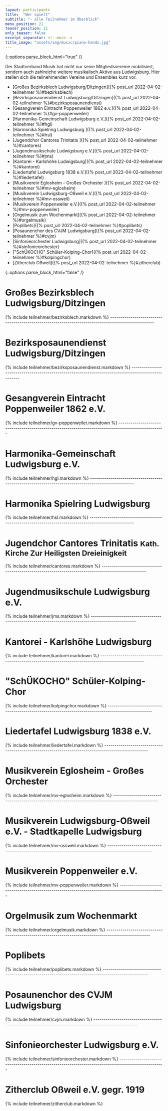 ```yaml
---
layout: participants
title:  "Wer spielt"
subtitle: "- alle Teilnehmer im Überblick"
menu_position: 21
teaser_position: 21
only_teaser: false
excerpt_separator: <!--more-->
title_image: "assets/img/music/piano-hands.jpg"
---
```

{::options parse_block_html="true" /}

Der Stadtverband Musik hat nicht nur seine Mitgliedsvereine mobilisiert, sondern auch zahlreiche 
weitere musikalisch Aktive aus Ludwigsburg. Hier stellen sich die teilnehmenden Vereine und 
Ensembles kurz vor.

- [Großes Bezirksblech Ludwigsburg/Ditzingen]({% post_url 2022-04-02-teilnehmer %}#bezirksblech)
- [Bezirksposaunendienst Ludwigsburg/Ditzingen]({% post_url 2022-04-02-teilnehmer %}#bezirksposaunendienst)
- [Gesangverein Eintracht Poppenweiler 1862 e.v.]({% post_url 2022-04-02-teilnehmer %}#gv-poppenweiler)
- [Harmonika-Gemeinschaft Ludwigsburg e.V.]({% post_url 2022-04-02-teilnehmer %}#hgl)
- [Harmonika Spielring Ludwigsburg ]({% post_url 2022-04-02-teilnehmer %}#hsl)
- [Jugendchor Cantores Trinitatis ]({% post_url 2022-04-02-teilnehmer %}#cantores)
- [Jugendmusikschule Ludwigsburg e.V.]({% post_url 2022-04-02-teilnehmer %}#jms)
- [Kantorei - Karlshöhe Ludwigsburg]({% post_url 2022-04-02-teilnehmer %}#kantorei)
- [Liedertafel Ludwigsburg 1838 e.V.]({% post_url 2022-04-02-teilnehmer %}#liedertafel)
- [Musikverein Eglosheim - Großes Orchester ]({% post_url 2022-04-02-teilnehmer %}#mv-eglosheim)
- [Musikverein Ludwigsburg-Oßweil e.V.]({% post_url 2022-04-02-teilnehmer %}#mv-ossweil)
- [Musikverein Poppenweiler e.V.]({% post_url 2022-04-02-teilnehmer %}#mv-poppenweiler)
- [Orgelmusik zum Wochenmarkt]({% post_url 2022-04-02-teilnehmer %}#orgelmusik)
- [Poplibets]({% post_url 2022-04-02-teilnehmer %}#poplibets)
- [Posaunenchor des CVJM Ludwigsburg]({% post_url 2022-04-02-teilnehmer %}#cvjm)
- [Sinfonieorchester Ludwigsburg]({% post_url 2022-04-02-teilnehmer %}#sinfonieorchester)
- ["SchÜKOCHO" Schüler-Kolping-Chor]({% post_url 2022-04-02-teilnehmer %}#kolpingchor)
- [Zitherclub Oßweil]({% post_url 2022-04-02-teilnehmer %}#zitherclub)


<!--more-->
{::options parse_block_html="false" /}

<h1 class="shifted-anchor" id="bezirksblech">Großes Bezirksblech Ludwigsburg/Ditzingen</h1>
{% include teilnehmer/bezirksblech.markdown %}
----------------------------------------------------------------------------------------------------
<h1 class="shifted-anchor" id="bezirksposaunendienst">Bezirksposaunendienst Ludwigsburg/Ditzingen</h1>
{% include teilnehmer/bezirksposaunendienst.markdown %}
----------------------------------------------------------------------------------------------------
<h1 class="shifted-anchor" id="gv-poppenweiler">Gesangverein Eintracht Poppenweiler 1862 e.V.</h1>
{% include teilnehmer/gv-poppenweiler.markdown %}
----------------------------------------------------------------------------------------------------
<h1 class="shifted-anchor" id="hgl">Harmonika-Gemeinschaft Ludwigsburg e.V.</h1>
{% include teilnehmer/hgl.markdown %}
----------------------------------------------------------------------------------------------------
<h1 class="shifted-anchor" id="hsl">Harmonika Spielring Ludwigsburg</h1>
{% include teilnehmer/hsl.markdown %}
----------------------------------------------------------------------------------------------------
<h1 class="shifted-anchor" id="cantores">
Jugendchor Cantores Trinitatis
<small class="text-muted">Kath. Kirche Zur Heiligsten Dreieinigkeit </small>
</h1>
{% include teilnehmer/cantores.markdown %}
----------------------------------------------------------------------------------------------------
<h1 class="shifted-anchor" id="jms">Jugendmusikschule Ludwigsburg e.V.</h1>
{% include teilnehmer/jms.markdown %}
----------------------------------------------------------------------------------------------------
<h1 class="shifted-anchor" id="kantorei">Kantorei - Karlshöhe Ludwigsburg</h1>
{% include teilnehmer/kantorei.markdown %}
----------------------------------------------------------------------------------------------------
<h1 class="shifted-anchor" id="kolpingchor">"SchÜKOCHO" Schüler-Kolping-Chor</h1>
{% include teilnehmer/kolpingchor.markdown %}
----------------------------------------------------------------------------------------------------
<h1 class="shifted-anchor" id="liedertafel">Liedertafel Ludwigsburg 1838 e.V.</h1>
{% include teilnehmer/liedertafel.markdown %}
----------------------------------------------------------------------------------------------------
<h1 class="shifted-anchor" id="mv-eglosheim">Musikverein Eglosheim - Großes Orchester</h1>
{% include teilnehmer/mv-eglosheim.markdown %}
----------------------------------------------------------------------------------------------------
<h1 class="shifted-anchor" id="mv-ossweil">Musikverein Ludwigsburg-Oßweil e.V. - Stadtkapelle Ludwigsburg</h1>
{% include teilnehmer/mv-ossweil.markdown %}
----------------------------------------------------------------------------------------------------
<h1 class="shifted-anchor" id="mv-poppenweiler">Musikverein Poppenweiler e.V.</h1>
{% include teilnehmer/mv-poppenweiler.markdown %}
----------------------------------------------------------------------------------------------------
<h1 class="shifted-anchor" id="orgelmusik">Orgelmusik zum Wochenmarkt</h1>
{% include teilnehmer/orgelmusik.markdown %}
----------------------------------------------------------------------------------------------------
<h1 class="shifted-anchor" id="poplibets">Poplibets</h1>
{% include teilnehmer/poplibets.markdown %}
----------------------------------------------------------------------------------------------------
<h1 class="shifted-anchor" id="cvjm">Posaunenchor des CVJM Ludwigsburg</h1>
{% include teilnehmer/cvjm.markdown %}
----------------------------------------------------------------------------------------------------
<h1 class="shifted-anchor" id="sinfonieorchester">Sinfonieorchester Ludwigsburg e.V.</h1>
{% include teilnehmer/sinfonieorchester.markdown %}
----------------------------------------------------------------------------------------------------
<h1 class="shifted-anchor" id="zitherclub">Zitherclub Oßweil e.V. gegr. 1919</h1>
{% include teilnehmer/zitherclub.markdown %}

